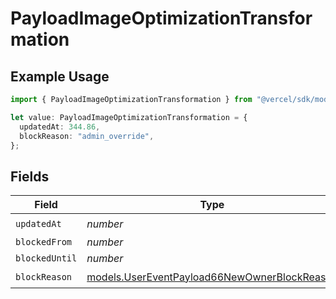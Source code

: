 # PayloadImageOptimizationTransformation

## Example Usage

```typescript
import { PayloadImageOptimizationTransformation } from "@vercel/sdk/models/userevent.js";

let value: PayloadImageOptimizationTransformation = {
  updatedAt: 344.86,
  blockReason: "admin_override",
};
```

## Fields

| Field                                                                                              | Type                                                                                               | Required                                                                                           | Description                                                                                        |
| -------------------------------------------------------------------------------------------------- | -------------------------------------------------------------------------------------------------- | -------------------------------------------------------------------------------------------------- | -------------------------------------------------------------------------------------------------- |
| `updatedAt`                                                                                        | *number*                                                                                           | :heavy_check_mark:                                                                                 | N/A                                                                                                |
| `blockedFrom`                                                                                      | *number*                                                                                           | :heavy_minus_sign:                                                                                 | N/A                                                                                                |
| `blockedUntil`                                                                                     | *number*                                                                                           | :heavy_minus_sign:                                                                                 | N/A                                                                                                |
| `blockReason`                                                                                      | [models.UserEventPayload66NewOwnerBlockReason](../models/usereventpayload66newownerblockreason.md) | :heavy_check_mark:                                                                                 | N/A                                                                                                |